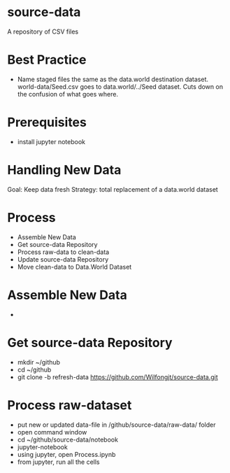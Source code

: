 # source-data
A repository of CSV files

# Best Practice
* Name staged files the same as the data.world destination dataset. world-data/Seed.csv goes to data.world/../Seed dataset. Cuts down on the confusion of what goes where.

# Prerequisites
* install jupyter notebook

# Handling New Data
Goal: Keep data fresh
Strategy: total replacement of a data.world dataset

# Process
* Assemble New Data
* Get source-data Repository
* Process raw-data to clean-data
* Update source-data Repository
* Move clean-data to Data.World Dataset

# Assemble New Data
*  
# Get source-data Repository
* mkdir ~/github
* cd ~/github
* git clone -b refresh-data https://github.com/Wilfongjt/source-data.git

# Process raw-dataset
* put new or updated data-file in /github/source-data/raw-data/ folder
* open command window
* cd ~/github/source-data/notebook
* jupyter-notebook
* using jupyter, open Process.ipynb
* from jupyter, run all the cells
